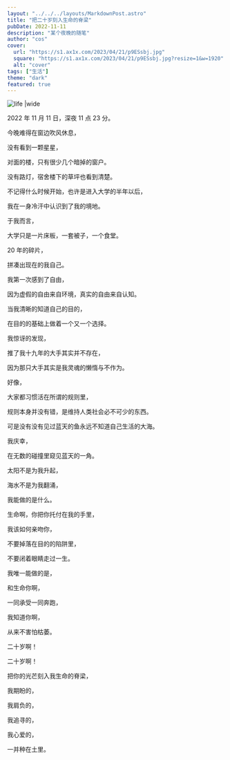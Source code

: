 ```yaml
---
layout: "../../../layouts/MarkdownPost.astro"
title: "把二十岁刻入生命的脊梁"
pubDate: 2022-11-11
description: "某个夜晚的随笔"
author: "cos"
cover:
  url: "https://s1.ax1x.com/2023/04/21/p9ESsbj.jpg"
  square: "https://s1.ax1x.com/2023/04/21/p9ESsbj.jpg?resize=1&w=1920"
  alt: "cover"
tags: ["生活"]
theme: "dark"
featured: true
---
```


![life |wide](https://s1.ax1x.com/2023/04/21/p9ESsbj.jpg?resize=1&w=1920)

2022 年 11 月 11 日，深夜 11 点 23 分。

今晚难得在窗边吹风休息，

没有看到一颗星星，

对面的楼，只有很少几个暗掉的窗户。

没有路灯，宿舍楼下的草坪也看到清楚。

不记得什么时候开始，也许是进入大学的半年以后，

我在一身冷汗中认识到了我的境地。

于我而言，

大学只是一片床板，一套被子，一个食堂。

20 年的碎片，

拼凑出现在的我自己。

我第一次感到了自由，

因为虚假的自由来自环境，真实的自由来自认知。

当我清晰的知道自己的目的，

在目的的基础上做着一个又一个选择。

我惊讶的发现，

推了我十九年的大手其实并不存在，

因为那只大手其实是我灵魂的懒惰与不作为。

好像，

大家都习惯活在所谓的规则里，

规则本身并没有错，是维持人类社会必不可少的东西。

可是没有没有见过蓝天的鱼永远不知道自己生活的大海。

我庆幸，

在无数的碰撞里窥见蓝天的一角。

太阳不是为我升起，

海水不是为我翻涌，

我能做的是什么。

生命啊，你把你托付在我的手里，

我该如何亲吻你，

不要掉落在目的的陷阱里，

不要闭着眼睛走过一生。

我唯一能做的是，

和生命你啊，

一同承受一同奔跑，

我知道你啊，

从来不害怕枯萎。

二十岁啊！

二十岁啊！

把你的光芒刻入我生命的脊梁，

我期盼的，

我肩负的，

我追寻的，

我心爱的，

一并种在土里。
